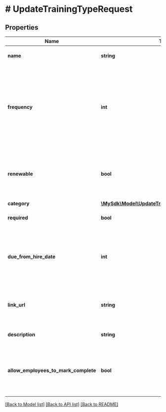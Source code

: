 # # UpdateTrainingTypeRequest

## Properties

Name | Type | Description | Notes
------------ | ------------- | ------------- | -------------
**name** | **string** | Name of the training type. |
**frequency** | **int** | The frequency is the (optional) amount of months between renewing trainings. Not valid if training are not renewable. | [optional]
**renewable** | **bool** | Renewable is optional but if you are setting it to true you must pass a frequency. | [optional]
**category** | [**\MySdk\Model\UpdateTrainingTypeRequestCategory**](UpdateTrainingTypeRequestCategory.md) |  | [optional]
**required** | **bool** | Is this a required training? |
**due_from_hire_date** | **int** | Number of days before the training is due for new hires. Not valid unless training is required. | [optional]
**link_url** | **string** | Optional URL that can be included with a training. | [optional]
**description** | **string** | Description for the training. | [optional]
**allow_employees_to_mark_complete** | **bool** | Allows all employees who can view the training to be able to mark it complete. | [optional]

[[Back to Model list]](../../README.md#models) [[Back to API list]](../../README.md#endpoints) [[Back to README]](../../README.md)
